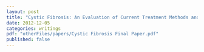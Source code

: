 ```yaml
---
layout: post
title: "Cystic Fibrosis: An Evaluation of Current Treatment Methods and Avenues for Future Treatments"
date: 2012-12-05
categories: writings
pdf: "otherFiles/papers/Cystic Fibrosis Final Paper.pdf"
published: false
---
```

